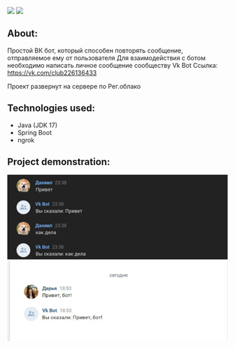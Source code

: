 <a href="https://codeclimate.com/github/DaniilMolchanov666/Vk-Bot/maintainability"><img src="https://api.codeclimate.com/v1/badges/14b6f7286e68aba743a0/maintainability" /></a>
<a href="https://codeclimate.com/github/DaniilMolchanov666/Vk-Bot/test_coverage"><img src="https://api.codeclimate.com/v1/badges/14b6f7286e68aba743a0/test_coverage" /></a>

## About:
Простой ВК бот, который способен повторять сообщение, отправляемое ему от пользователя
Для взаимодействия с ботом необходимо написать личное сообщение сообществу Vk Bot
Ссылка: https://vk.com/club226136433

Проект развернут на сервере по Рег.облако

## Technologies used:
 - Java (JDK 17)
 - Spring Boot
 - ngrok

## Project demonstration:
![Image alt](https://github.com/DaniilMolchanov666/Vk-Bot//raw/main/images/image1.png)
![Image alt](https://github.com/DaniilMolchanov666/Vk-Bot//raw/main/images/image2.jpg)

